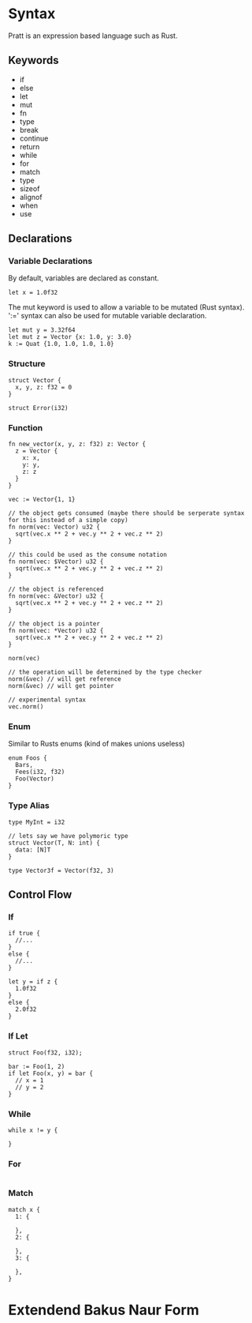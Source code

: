 # Syntax
Pratt is an expression based language such as Rust.
## Keywords
- if
- else
- let
- mut
- fn
- type
- break
- continue
- return
- while
- for
- match
- type
- sizeof
- alignof
- when
- use

## Declarations
### Variable Declarations
By default, variables are declared as constant.
```
let x = 1.0f32
```

The mut keyword is used to allow a variable to be mutated (Rust syntax). ':=' syntax can also be used for mutable variable declaration. 
```
let mut y = 3.32f64
let mut z = Vector {x: 1.0, y: 3.0}
k := Quat {1.0, 1.0, 1.0, 1.0}
```

### Structure
```
struct Vector {
  x, y, z: f32 = 0
}

struct Error(i32)
```

### Function
```
fn new_vector(x, y, z: f32) z: Vector {
  z = Vector {
    x: x,
    y: y,
    z: z
  }
}

vec := Vector{1, 1}

// the object gets consumed (maybe there should be serperate syntax for this instead of a simple copy)
fn norm(vec: Vector) u32 {
  sqrt(vec.x ** 2 + vec.y ** 2 + vec.z ** 2)
}

// this could be used as the consume notation
fn norm(vec: $Vector) u32 {
  sqrt(vec.x ** 2 + vec.y ** 2 + vec.z ** 2) 
}

// the object is referenced
fn norm(vec: &Vector) u32 {
  sqrt(vec.x ** 2 + vec.y ** 2 + vec.z ** 2)
}

// the object is a pointer
fn norm(vec: *Vector) u32 {
  sqrt(vec.x ** 2 + vec.y ** 2 + vec.z ** 2)
}

norm(vec)

// the operation will be determined by the type checker
norm(&vec) // will get reference
norm(&vec) // will get pointer

// experimental syntax
vec.norm()
```
### Enum
Similar to Rusts enums (kind of makes unions useless)
```
enum Foos {
  Bars,
  Fees(i32, f32)
  Foo(Vector)
}
```

### Type Alias
```
type MyInt = i32

// lets say we have polymoric type
struct Vector(T, N: int) {
  data: [N]T
}

type Vector3f = Vector(f32, 3)
```
## Control Flow
### If
```
if true {
  //...
}
else {
  //...
}

let y = if z {
  1.0f32
}
else {
  2.0f32
}

```

### If Let
```
struct Foo(f32, i32);

bar := Foo(1, 2)
if let Foo(x, y) = bar {
  // x = 1
  // y = 2
}
```

### While
```
while x != y {

}
```

### For
```
```

### Match
```
match x {
  1: {

  },
  2: {

  },
  3: {

  },
}
```

# Extendend Bakus Naur Form